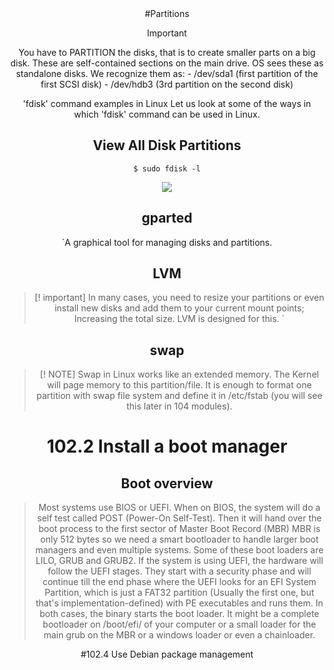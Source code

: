 <div align="center">
#Partitions

> [!IMPORTANT]
>  You have to PARTITION the disks, that is to create smaller parts on a big disk. These are self-contained sections on the main drive. OS sees these as standalone disks. We recognize them as: - /dev/sda1 (first partition of the first SCSI disk) - /dev/hdb3 (3rd partition on the second disk)
>

'fdisk' command examples in Linux
Let us look at some of the ways in which 'fdisk' command can be used in Linux.

## View All Disk Partitions
```b
$ sudo fdisk -l
```
<img src = "https://media.geeksforgeeks.org/wp-content/uploads/20190219150511/Screenshot-671.png">

## gparted

`A graphical tool for managing disks and partitions.

## LVM

> [! important]
> In many cases, you need to resize your partitions or even install new disks and add them to your current mount points; Increasing the total size. LVM is designed for this.
> `


## swap

> [! NOTE]
> Swap in Linux works like an extended memory. The Kernel will page memory to this partition/file. It is enough to format one partition with swap file system and define it in /etc/fstab (you will see this later in 104 modules).
>
> 



# 102.2 Install a boot manager

## Boot overview

> Most systems use BIOS or UEFI. When on BIOS, the system will do a self test called POST (Power-On Self-Test). Then it will hand over the boot process to the first sector of Master Boot Record (MBR)
> MBR is only 512 bytes so we need a smart bootloader to handle larger boot managers and even multiple systems. Some of these boot loaders are LILO, GRUB and GRUB2.
> If the system is using UEFI, the hardware will follow the UEFI stages. They start with a security phase and will continue till the end phase where the UEFI looks for an EFI System Partition, which is just a FAT32 partition (Usually the first one, but that's implementation-defined) with PE executables and runs them.
> In both cases, the binary starts the boot loader. It might be a complete bootloader on /boot/efi/ of your computer or a small loader for the main grub on the MBR or a windows loader or even a chainloader.
>

#102.4 Use Debian package management





















</div>
